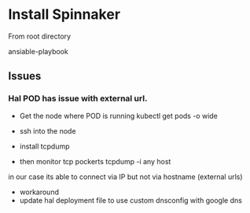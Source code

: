 # Install Spinnaker

From root directory

ansiable-playbook

## Issues
### Hal POD has issue with external url. 
- Get the node where POD is running
kubectl get pods -o wide

- ssh into the node
- install tcpdump
- then monitor tcp pockerts
tcpdump -i any host <POD-IP>

in our case its able to connect via IP but not via hostname (external urls)

- workaround
- update hal deployment file to use custom dnsconfig with google dns